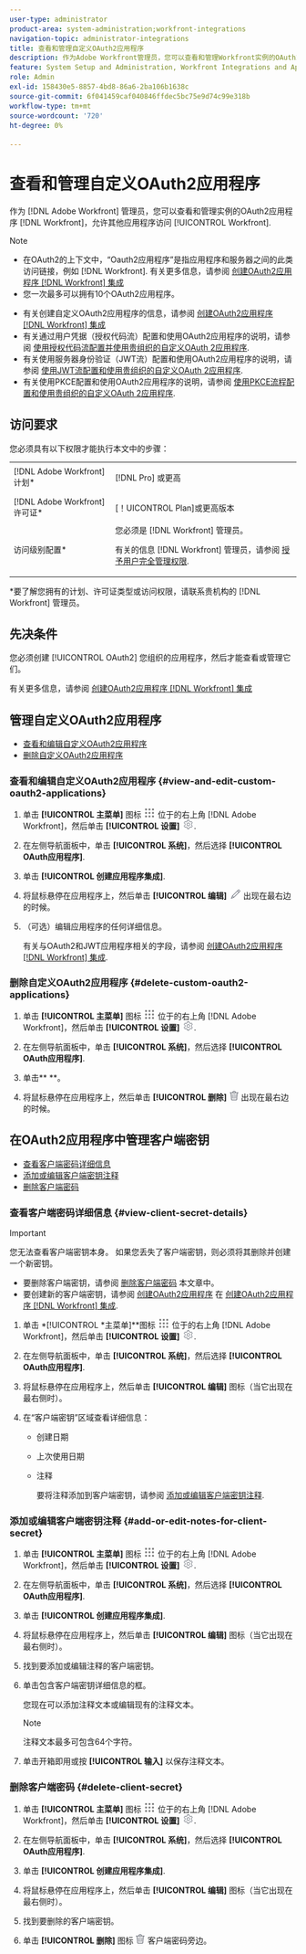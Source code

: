 ```yaml
---
user-type: administrator
product-area: system-administration;workfront-integrations
navigation-topic: administrator-integrations
title: 查看和管理自定义OAuth2应用程序
description: 作为Adobe Workfront管理员，您可以查看和管理Workfront实例的OAuth2应用程序，这些应用程序允许其他应用程序访问Workfront。
feature: System Setup and Administration, Workfront Integrations and Apps
role: Admin
exl-id: 158430e5-8857-4bd8-86a6-2ba106b1638c
source-git-commit: 6f041459caf040846ffdec5bc75e9d74c99e318b
workflow-type: tm+mt
source-wordcount: '720'
ht-degree: 0%

---
```


# 查看和管理自定义OAuth2应用程序

作为 [!DNL Adobe Workfront] 管理员，您可以查看和管理实例的OAuth2应用程序 [!DNL Workfront]，允许其他应用程序访问 [!UICONTROL Workfront].

>[!NOTE]
>
>* 在OAuth2的上下文中，“Oauth2应用程序”是指应用程序和服务器之间的此类访问链接，例如 [!DNL Workfront]. 有关更多信息，请参阅 [创建OAuth2应用程序 [!DNL Workfront] 集成](../../administration-and-setup/configure-integrations/create-oauth-application.md)
>* 您一次最多可以拥有10个OAuth2应用程序。

* 有关创建自定义OAuth2应用程序的信息，请参阅 [创建OAuth2应用程序 [!DNL Workfront] 集成](../../administration-and-setup/configure-integrations/create-oauth-application.md)
* 有关通过用户凭据（授权代码流）配置和使用OAuth2应用程序的说明，请参阅 [使用授权代码流配置并使用贵组织的自定义OAuth 2应用程序](../../wf-api/api/oauth-app-code-token-flow.md).
* 有关使用服务器身份验证（JWT流）配置和使用OAuth2应用程序的说明，请参阅 [使用JWT流配置和使用贵组织的自定义OAuth 2应用程序](../../wf-api/api/oauth-app-jwt-flow.md).
* 有关使用PKCE配置和使用OAuth2应用程序的说明，请参阅 [使用PKCE流程配置和使用贵组织的自定义OAuth 2应用程序](../../wf-api/api/oauth-app-pkce-flow.md).

## 访问要求

您必须具有以下权限才能执行本文中的步骤：

<table style="table-layout:auto"> 
 <col> 
 <col> 
 <tbody> 
  <tr> 
   <td role="rowheader">[!DNL Adobe Workfront] 计划*</td> 
   <td> <p>[!DNL Pro] 或更高</p> </td> 
  </tr> 
  <tr> 
   <td role="rowheader">[!DNL Adobe Workfront] 许可证*</td> 
   <td> <p>[！UICONTROL Plan]或更高版本</p> </td> 
  </tr> 
  <tr> 
   <td role="rowheader">访问级别配置*</td> 
   <td> 您必须是 [!DNL Workfront] 管理员。 </p>
    <p>有关的信息 [!DNL Workfront] 管理员，请参阅 <a href="../../administration-and-setup/add-users/configure-and-grant-access/grant-a-user-full-administrative-access.md" class="MCXref xref">授予用户完全管理权限</a>.</p>
     </td> 
  </tr> 
 </tbody> 
</table>

&#42;要了解您拥有的计划、许可证类型或访问权限，请联系贵机构的 [!DNL Workfront] 管理员。

## 先决条件

您必须创建 [!UICONTROL OAuth2] 您组织的应用程序，然后才能查看或管理它们。

有关更多信息，请参阅 [创建OAuth2应用程序 [!DNL Workfront] 集成](../../administration-and-setup/configure-integrations/create-oauth-application.md)

## 管理自定义OAuth2应用程序

* [查看和编辑自定义OAuth2应用程序](#view-and-edit-custom-oauth2-applications)
* [删除自定义OAuth2应用程序](#delete-custom-oauth2-applications)

### 查看和编辑自定义OAuth2应用程序 {#view-and-edit-custom-oauth2-applications}

1. 单击 **[!UICONTROL 主菜单]** 图标 ![](assets/main-menu-icon.png) 位于的右上角 [!DNL Adobe Workfront]，然后单击 **[!UICONTROL 设置]** ![](assets/gear-icon-settings.png).

1. 在左侧导航面板中，单击 **[!UICONTROL 系统]**，然后选择 **[!UICONTROL OAuth应用程序]**.
1. 单击 **[!UICONTROL 创建应用程序集成]**.
1. 将鼠标悬停在应用程序上，然后单击 **[!UICONTROL 编辑]** ![](assets/edit-icon.png) 出现在最右边的时候。
1. （可选）编辑应用程序的任何详细信息。

   有关与OAuth2和JWT应用程序相关的字段，请参阅 [创建OAuth2应用程序 [!DNL Workfront] 集成](../../administration-and-setup/configure-integrations/create-oauth-application.md).

### 删除自定义OAuth2应用程序 {#delete-custom-oauth2-applications}

1. 单击 **[!UICONTROL 主菜单]** 图标 ![](assets/main-menu-icon.png) 位于的右上角 [!DNL Adobe Workfront]，然后单击 **[!UICONTROL 设置]** ![](assets/gear-icon-settings.png).

1. 在左侧导航面板中，单击 **[!UICONTROL 系统]**，然后选择 **[!UICONTROL OAuth应用程序]**.
1. 单击** **。
1. 将鼠标悬停在应用程序上，然后单击 **[!UICONTROL 删除]** ![](assets/delete.png) 出现在最右边的时候。

## 在OAuth2应用程序中管理客户端密钥

* [查看客户端密码详细信息](#view-client-secret-details)
* [添加或编辑客户端密钥注释](#add-or-edit-notes-for-client-secret)
* [删除客户端密码](#delete-client-secret)

### 查看客户端密码详细信息 {#view-client-secret-details}

>[!IMPORTANT]
>
>您无法查看客户端密钥本身。 如果您丢失了客户端密钥，则必须将其删除并创建一个新密钥。
>
>* 要删除客户端密钥，请参阅 [删除客户端密码](#delete-client-secret) 本文章中。
>* 要创建新的客户端密钥，请参阅 [创建OAuth2应用程序](../../administration-and-setup/configure-integrations/create-oauth-application.md#create) 在 [创建OAuth2应用程序 [!DNL Workfront] 集成](../../administration-and-setup/configure-integrations/create-oauth-application.md).
>



1. 单击 *[!UICONTROL *主菜单]**图标 ![](assets/main-menu-icon.png) 位于的右上角 [!DNL Adobe Workfront]，然后单击 **[!UICONTROL 设置]** ![](assets/gear-icon-settings.png).

1. 在左侧导航面板中，单击 **[!UICONTROL 系统]**，然后选择 **[!UICONTROL OAuth应用程序]**.
1. 将鼠标悬停在应用程序上，然后单击 **[!UICONTROL 编辑]** 图标（当它出现在最右侧时）。
1. 在“客户端密钥”区域查看详细信息：

   * 创建日期
   * 上次使用日期
   * 注释

     要将注释添加到客户端密钥，请参阅 [添加或编辑客户端密钥注释](#add-or-edit-notes-for-client-secret).

### 添加或编辑客户端密钥注释 {#add-or-edit-notes-for-client-secret}

1. 单击 **[!UICONTROL 主菜单]** 图标 ![](assets/main-menu-icon.png) 位于的右上角 [!DNL Adobe Workfront]，然后单击 **[!UICONTROL 设置]** ![](assets/gear-icon-settings.png).

1. 在左侧导航面板中，单击 **[!UICONTROL 系统]**，然后选择 **[!UICONTROL OAuth应用程序]**.
1. 单击 **[!UICONTROL 创建应用程序集成]**.
1. 将鼠标悬停在应用程序上，然后单击 **[!UICONTROL 编辑]** 图标（当它出现在最右侧时）。
1. 找到要添加或编辑注释的客户端密钥。
1. 单击包含客户端密钥详细信息的框。

   您现在可以添加注释文本或编辑现有的注释文本。

   >[!NOTE]
   >
   >注释文本最多可包含64个字符。

1. 单击开箱即用或按 **[!UICONTROL 输入]** 以保存注释文本。

### 删除客户端密码 {#delete-client-secret}

1. 单击 **[!UICONTROL 主菜单]** 图标 ![](assets/main-menu-icon.png) 位于的右上角 [!DNL Adobe Workfront]，然后单击 **[!UICONTROL 设置]** ![](assets/gear-icon-settings.png).

1. 在左侧导航面板中，单击 **[!UICONTROL 系统]**，然后选择 **[!UICONTROL OAuth应用程序]**.
1. 单击 **[!UICONTROL 创建应用程序集成]**.
1. 将鼠标悬停在应用程序上，然后单击 **[!UICONTROL 编辑]** 图标（当它出现在最右侧时）。
1. 找到要删除的客户端密钥。
1. 单击 **[!UICONTROL 删除]** 图标 ![](assets/delete.png) 客户端密码旁边。
